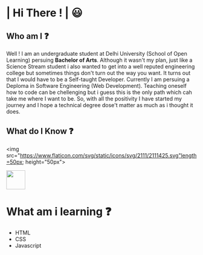 # | Hi There ! | :smiley:
## Who am I :question:
Well ! I am an undergraduate student at Delhi University (School of Open Learning) persuing **Bachelor of Arts**. Although it wasn't my plan, just like a Science Stream student i also wanted to get into a well reputed engineering college but sometimes things don't turn out the way you want. It turns out that I would have to be a Self-taught Developer. Currently I am persuing a Deploma in Software Engineering (Web Development). Teaching oneself how to code can be chellenging but i guess this is the only path which cah take me where I want to be. So, with all the positivity I have started my journey and I hope a technical degree dose't matter as much as i thought it does.

## What do I Know :question:

<img src="https://www.flaticon.com/svg/static/icons/svg/2111/2111425.svg"length=50px; height="50px">

<img src="https://camo.githubusercontent.com/790c54976ef6e16883aae6dc36b157254e4bf27e/68747470733a2f2f75706c6f61642e77696b696d656469612e6f72672f77696b6970656469612f636f6d6d6f6e732f7468756d622f312f31382f49534f5f432532422532425f4c6f676f2e7376672f3132303070782d49534f5f432532422532425f4c6f676f2e7376672e706e67" length=50px; height="50px">

# What am i learning :question:

- HTML
- CSS
- Javascript
